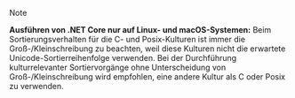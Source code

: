 > [!NOTE]
> **Ausführen von .NET Core nur auf Linux- und macOS-Systemen:** Beim Sortierungsverhalten für die C- und Posix-Kulturen ist immer die Groß-/Kleinschreibung zu beachten, weil diese Kulturen nicht die erwartete Unicode-Sortierreihenfolge verwenden. Bei der Durchführung kulturrelevanter Sortiervorgänge ohne Unterscheidung von Groß-/Kleinschreibung wird empfohlen, eine andere Kultur als C oder Posix zu verwenden.  